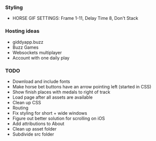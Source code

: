 ### Styling

- HORSE GIF SETTINGS: Frame 1-11, Delay Time 8, Don't Stack

### Hosting ideas

- giddyapp.buzz
- Buzz Games
- Websockets multiplayer
- Account with one daily play

### TODO

- Download and include fonts
- Make horse bet buttons have an arrow pointing left (started in CSS)
- Show finish places with medals to right of track
- Load page after all assets are available
- Clean up CSS
- Routing
- Fix styling for short + wide windows
- Figure out better solution for scrolling on iOS
- Add attributions to About
- Clean up asset folder
- Subdivide src folder
